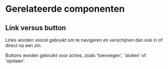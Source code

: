 <!-- @license CC0-1.0 -->

# Gerelateerde componenten

## Link versus button

Links worden vooral gebruikt om te navigeren en verschijnen dan ook in of direct na een zin.

Buttons worden gebruikt voor acties, zoals 'toevoegen', 'sluiten' of 'opslaan'.

